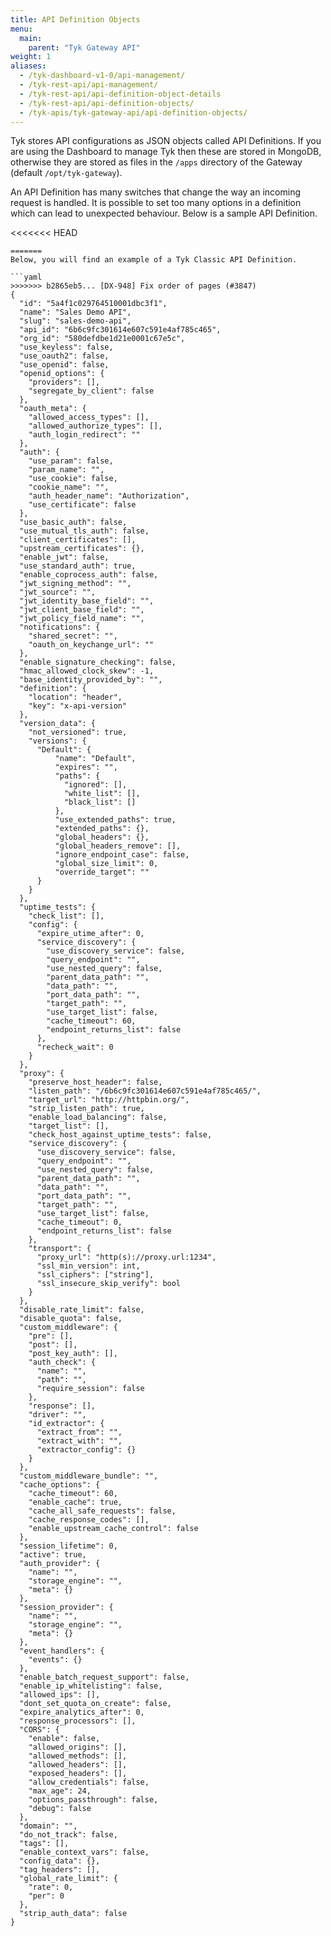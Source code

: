 ```yaml
---
title: API Definition Objects
menu:
  main:
    parent: "Tyk Gateway API"
weight: 1
aliases:
  - /tyk-dashboard-v1-0/api-management/
  - /tyk-rest-api/api-management/
  - /tyk-rest-api/api-definition-object-details
  - /tyk-rest-api/api-definition-objects/
  - /tyk-apis/tyk-gateway-api/api-definition-objects/
---
```


Tyk stores API configurations as JSON objects called API Definitions. If you are using the Dashboard to manage Tyk then these are stored in MongoDB, otherwise they are stored as files in the `/apps` directory of the Gateway (default `/opt/tyk-gateway`).

An API Definition has many switches that change the way an incoming request is handled. It is possible to set too many options in a definition which can lead to unexpected behaviour. Below is a sample API Definition.

<<<<<<< HEAD
```{.json}
=======
Below, you will find an example of a Tyk Classic API Definition.

```yaml
>>>>>>> b2865eb5... [DX-948] Fix order of pages (#3847)
{
  "id": "5a4f1c029764510001dbc3f1",
  "name": "Sales Demo API",
  "slug": "sales-demo-api",
  "api_id": "6b6c9fc301614e607c591e4af785c465",
  "org_id": "580defdbe1d21e0001c67e5c",
  "use_keyless": false,
  "use_oauth2": false,
  "use_openid": false,
  "openid_options": {
    "providers": [],
    "segregate_by_client": false
  },
  "oauth_meta": {
    "allowed_access_types": [],
    "allowed_authorize_types": [],
    "auth_login_redirect": ""
  },
  "auth": {
    "use_param": false,
    "param_name": "",
    "use_cookie": false,
    "cookie_name": "",
    "auth_header_name": "Authorization",
    "use_certificate": false
  },
  "use_basic_auth": false,
  "use_mutual_tls_auth": false,
  "client_certificates": [],
  "upstream_certificates": {},
  "enable_jwt": false,
  "use_standard_auth": true,
  "enable_coprocess_auth": false,
  "jwt_signing_method": "",
  "jwt_source": "",
  "jwt_identity_base_field": "",
  "jwt_client_base_field": "",
  "jwt_policy_field_name": "",
  "notifications": {
    "shared_secret": "",
    "oauth_on_keychange_url": ""
  },
  "enable_signature_checking": false,
  "hmac_allowed_clock_skew": -1,
  "base_identity_provided_by": "",
  "definition": {
    "location": "header",
    "key": "x-api-version"
  },
  "version_data": {
    "not_versioned": true,
    "versions": {
      "Default": {
          "name": "Default",
          "expires": "",
          "paths": {
            "ignored": [],
            "white_list": [],
            "black_list": []
          },
          "use_extended_paths": true,
          "extended_paths": {},
          "global_headers": {},
          "global_headers_remove": [],
          "ignore_endpoint_case": false,
          "global_size_limit": 0,
          "override_target": ""
      }
    }
  },
  "uptime_tests": {
    "check_list": [],
    "config": {
      "expire_utime_after": 0,
      "service_discovery": {
        "use_discovery_service": false,
        "query_endpoint": "",
        "use_nested_query": false,
        "parent_data_path": "",
        "data_path": "",
        "port_data_path": "",
        "target_path": "",
        "use_target_list": false,
        "cache_timeout": 60,
        "endpoint_returns_list": false
      },
      "recheck_wait": 0
    }
  },
  "proxy": {
    "preserve_host_header": false,
    "listen_path": "/6b6c9fc301614e607c591e4af785c465/",
    "target_url": "http://httpbin.org/",
    "strip_listen_path": true,
    "enable_load_balancing": false,
    "target_list": [],
    "check_host_against_uptime_tests": false,
    "service_discovery": {
      "use_discovery_service": false,
      "query_endpoint": "",
      "use_nested_query": false,
      "parent_data_path": "",
      "data_path": "",
      "port_data_path": "",
      "target_path": "",
      "use_target_list": false,
      "cache_timeout": 0,
      "endpoint_returns_list": false
    },
    "transport": {
      "proxy_url": "http(s)://proxy.url:1234",
      "ssl_min_version": int,
      "ssl_ciphers": ["string"],
      "ssl_insecure_skip_verify": bool
    }
  },
  "disable_rate_limit": false,
  "disable_quota": false,
  "custom_middleware": {
    "pre": [],
    "post": [],
    "post_key_auth": [],
    "auth_check": {
      "name": "",
      "path": "",
      "require_session": false
    },
    "response": [],
    "driver": "",
    "id_extractor": {
      "extract_from": "",
      "extract_with": "",
      "extractor_config": {}
    }
  },
  "custom_middleware_bundle": "",
  "cache_options": {
    "cache_timeout": 60,
    "enable_cache": true,
    "cache_all_safe_requests": false,
    "cache_response_codes": [],
    "enable_upstream_cache_control": false
  },
  "session_lifetime": 0,
  "active": true,
  "auth_provider": {
    "name": "",
    "storage_engine": "",
    "meta": {}
  },
  "session_provider": {
    "name": "",
    "storage_engine": "",
    "meta": {}
  },
  "event_handlers": {
    "events": {}
  },
  "enable_batch_request_support": false,
  "enable_ip_whitelisting": false,
  "allowed_ips": [],
  "dont_set_quota_on_create": false,
  "expire_analytics_after": 0,
  "response_processors": [],
  "CORS": {
    "enable": false,
    "allowed_origins": [],
    "allowed_methods": [],
    "allowed_headers": [],
    "exposed_headers": [],
    "allow_credentials": false,
    "max_age": 24,
    "options_passthrough": false,
    "debug": false
  },
  "domain": "",
  "do_not_track": false,
  "tags": [],
  "enable_context_vars": false,
  "config_data": {},
  "tag_headers": [],
  "global_rate_limit": {
    "rate": 0,
    "per": 0
  },
  "strip_auth_data": false
}
```
